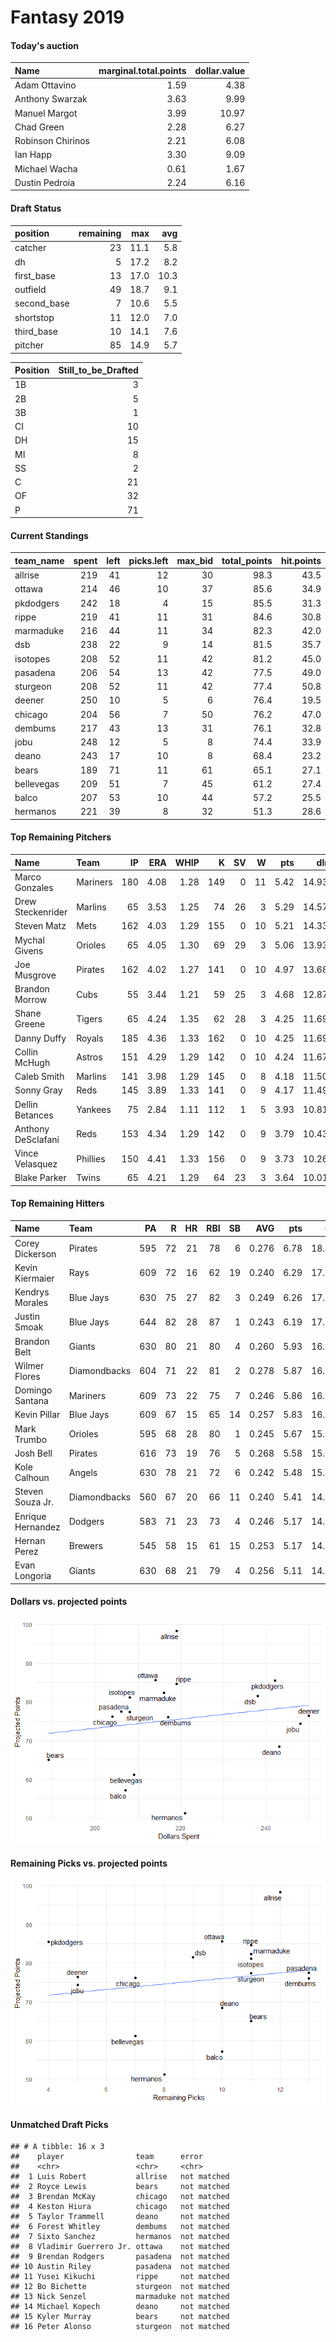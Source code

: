 Fantasy 2019
================

#### Today's auction

| Name              |  marginal.total.points|  dollar.value|
|:------------------|----------------------:|-------------:|
| Adam Ottavino     |                   1.59|          4.38|
| Anthony Swarzak   |                   3.63|          9.99|
| Manuel Margot     |                   3.99|         10.97|
| Chad Green        |                   2.28|          6.27|
| Robinson Chirinos |                   2.21|          6.08|
| Ian Happ          |                   3.30|          9.09|
| Michael Wacha     |                   0.61|          1.67|
| Dustin Pedroia    |                   2.24|          6.16|

#### Draft Status

| position     |  remaining|   max|   avg|
|:-------------|----------:|-----:|-----:|
| catcher      |         23|  11.1|   5.8|
| dh           |          5|  17.2|   8.2|
| first\_base  |         13|  17.0|  10.3|
| outfield     |         49|  18.7|   9.1|
| second\_base |          7|  10.6|   5.5|
| shortstop    |         11|  12.0|   7.0|
| third\_base  |         10|  14.1|   7.6|
| pitcher      |         85|  14.9|   5.7|

| Position |  Still\_to\_be\_Drafted|
|:---------|-----------------------:|
| 1B       |                       3|
| 2B       |                       5|
| 3B       |                       1|
| CI       |                      10|
| DH       |                      15|
| MI       |                       8|
| SS       |                       2|
| C        |                      21|
| OF       |                      32|
| P        |                      71|

#### Current Standings

| team\_name |  spent|  left|  picks.left|  max\_bid|  total\_points|  hit.points|  pitch.points|
|:-----------|------:|-----:|-----------:|---------:|--------------:|-----------:|-------------:|
| allrise    |    219|    41|          12|        30|           98.3|        43.5|          54.8|
| ottawa     |    214|    46|          10|        37|           85.6|        34.9|          50.7|
| pkdodgers  |    242|    18|           4|        15|           85.5|        31.3|          54.2|
| rippe      |    219|    41|          11|        31|           84.6|        30.8|          53.8|
| marmaduke  |    216|    44|          11|        34|           82.3|        42.0|          40.3|
| dsb        |    238|    22|           9|        14|           81.5|        35.7|          45.8|
| isotopes   |    208|    52|          11|        42|           81.2|        45.0|          36.2|
| pasadena   |    206|    54|          13|        42|           77.5|        49.0|          28.5|
| sturgeon   |    208|    52|          11|        42|           77.4|        50.8|          26.6|
| deener     |    250|    10|           5|         6|           76.4|        19.5|          56.9|
| chicago    |    204|    56|           7|        50|           76.2|        47.0|          29.2|
| dembums    |    217|    43|          13|        31|           76.1|        32.8|          43.3|
| jobu       |    248|    12|           5|         8|           74.4|        33.9|          40.5|
| deano      |    243|    17|          10|         8|           68.4|        23.2|          45.2|
| bears      |    189|    71|          11|        61|           65.1|        27.1|          38.0|
| bellevegas |    209|    51|           7|        45|           61.2|        27.4|          33.8|
| balco      |    207|    53|          10|        44|           57.2|        25.5|          31.7|
| hermanos   |    221|    39|           8|        32|           51.3|        28.6|          22.7|

#### Top Remaining Pitchers

| Name               | Team     |   IP|   ERA|  WHIP|    K|   SV|    W|   pts|    dlr|
|:-------------------|:---------|----:|-----:|-----:|----:|----:|----:|-----:|------:|
| Marco Gonzales     | Mariners |  180|  4.08|  1.28|  149|    0|   11|  5.42|  14.93|
| Drew Steckenrider  | Marlins  |   65|  3.53|  1.25|   74|   26|    3|  5.29|  14.57|
| Steven Matz        | Mets     |  162|  4.03|  1.29|  155|    0|   10|  5.21|  14.33|
| Mychal Givens      | Orioles  |   65|  4.05|  1.30|   69|   29|    3|  5.06|  13.93|
| Joe Musgrove       | Pirates  |  162|  4.02|  1.27|  141|    0|   10|  4.97|  13.68|
| Brandon Morrow     | Cubs     |   55|  3.44|  1.21|   59|   25|    3|  4.68|  12.87|
| Shane Greene       | Tigers   |   65|  4.24|  1.35|   62|   28|    3|  4.25|  11.69|
| Danny Duffy        | Royals   |  185|  4.36|  1.33|  162|    0|   10|  4.25|  11.69|
| Collin McHugh      | Astros   |  151|  4.29|  1.29|  142|    0|   10|  4.24|  11.67|
| Caleb Smith        | Marlins  |  141|  3.98|  1.29|  145|    0|    8|  4.18|  11.50|
| Sonny Gray         | Reds     |  145|  3.89|  1.33|  141|    0|    9|  4.17|  11.49|
| Dellin Betances    | Yankees  |   75|  2.84|  1.11|  112|    1|    5|  3.93|  10.81|
| Anthony DeSclafani | Reds     |  153|  4.34|  1.29|  142|    0|    9|  3.79|  10.43|
| Vince Velasquez    | Phillies |  150|  4.41|  1.33|  156|    0|    9|  3.73|  10.26|
| Blake Parker       | Twins    |   65|  4.21|  1.29|   64|   23|    3|  3.64|  10.01|

#### Top Remaining Hitters

| Name              | Team         |   PA|    R|   HR|  RBI|   SB|    AVG|   pts|    dlr|
|:------------------|:-------------|----:|----:|----:|----:|----:|------:|-----:|------:|
| Corey Dickerson   | Pirates      |  595|   72|   21|   78|    6|  0.276|  6.78|  18.68|
| Kevin Kiermaier   | Rays         |  609|   72|   16|   62|   19|  0.240|  6.29|  17.31|
| Kendrys Morales   | Blue Jays    |  630|   75|   27|   82|    3|  0.249|  6.26|  17.22|
| Justin Smoak      | Blue Jays    |  644|   82|   28|   87|    1|  0.243|  6.19|  17.04|
| Brandon Belt      | Giants       |  630|   80|   21|   80|    4|  0.260|  5.93|  16.33|
| Wilmer Flores     | Diamondbacks |  604|   71|   22|   81|    2|  0.278|  5.87|  16.17|
| Domingo Santana   | Mariners     |  609|   73|   22|   75|    7|  0.246|  5.86|  16.12|
| Kevin Pillar      | Blue Jays    |  609|   67|   15|   65|   14|  0.257|  5.83|  16.04|
| Mark Trumbo       | Orioles      |  595|   68|   28|   80|    1|  0.245|  5.67|  15.60|
| Josh Bell         | Pirates      |  616|   73|   19|   76|    5|  0.268|  5.58|  15.35|
| Kole Calhoun      | Angels       |  630|   78|   21|   72|    6|  0.242|  5.48|  15.09|
| Steven Souza Jr.  | Diamondbacks |  560|   67|   20|   66|   11|  0.240|  5.41|  14.88|
| Enrique Hernandez | Dodgers      |  583|   71|   23|   73|    4|  0.246|  5.17|  14.24|
| Hernan Perez      | Brewers      |  545|   58|   15|   61|   15|  0.253|  5.17|  14.23|
| Evan Longoria     | Giants       |  630|   68|   21|   79|    4|  0.256|  5.11|  14.06|

#### Dollars vs. projected points

![](draftguide_files/figure-markdown_github/unnamed-chunk-8-1.png)

#### Remaining Picks vs. projected points

![](draftguide_files/figure-markdown_github/unnamed-chunk-9-1.png)

#### Unmatched Draft Picks

    ## # A tibble: 16 x 3
    ##    player                team      error      
    ##    <chr>                 <chr>     <chr>      
    ##  1 Luis Robert           allrise   not matched
    ##  2 Royce Lewis           bears     not matched
    ##  3 Brendan McKay         chicago   not matched
    ##  4 Keston Hiura          chicago   not matched
    ##  5 Taylor Trammell       deano     not matched
    ##  6 Forest Whitley        dembums   not matched
    ##  7 Sixto Sanchez         hermanos  not matched
    ##  8 Vladimir Guerrero Jr. ottawa    not matched
    ##  9 Brendan Rodgers       pasadena  not matched
    ## 10 Austin Riley          pasadena  not matched
    ## 11 Yusei Kikuchi         rippe     not matched
    ## 12 Bo Bichette           sturgeon  not matched
    ## 13 Nick Senzel           marmaduke not matched
    ## 14 Michael Kopech        deano     not matched
    ## 15 Kyler Murray          bears     not matched
    ## 16 Peter Alonso          sturgeon  not matched
